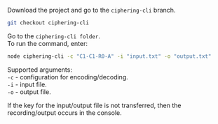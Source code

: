 Download the project and go to the `ciphering-cli` branch.
```bash
git checkout ciphering-cli
```
Go to the `ciphering-cli folder`.<br>
To run the command, enter:
```bash
node ciphering-cli -c "C1-C1-R0-A" -i "input.txt" -o "output.txt"
```
Supported arguments:<br>
`-c` - configuration for encoding/decoding.<br>
`-i` - input file.<br>
`-o` - output file.<br>

If the key for the input/output file is not transferred, then the recording/output occurs in the console.
